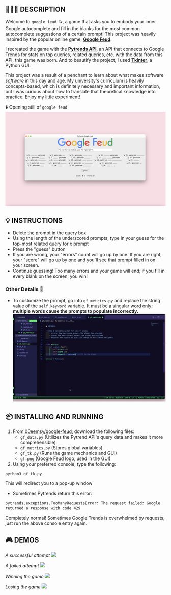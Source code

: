 ## 👩🏻‍💻 DESCRIPTION
Welcome to `google feud 🔍`, a game that asks you to embody your inner Google autocomplete and fill in the blanks for the most common autocomplete suggestions of a certain prompt! This project was heavily inspired by the popular online game, [**Google Feud**](https://googlefeud.com/).

I recreated the game with the [**Pytrends API**](https://pypi.org/project/pytrends/), an API that connects to Google Trends for stats on top queries, related queries, etc. with the data from this API, this game was born. And to beautify the project, I used [**Tkinter**](https://docs.python.org/3/library/tkinter.html), a Python GUI.

This project was a result of a penchant to learn about what makes software _software_ in this day and age. My university's curriculum is heavily concepts-based, which is definitely necessary and important information, but I was curious about how to translate that theoretical knowledge into practice. Enjoy my little experiment!

⬇️ Opening still of `google feud`
![](./visuals/opening-still.png)
<br>

## 💡 INSTRUCTIONS 
* Delete the prompt in the query box
* Using the length of the underscored prompts, type in your guess for the top-most related query for _x_ prompt
* Press the "guess" button
* If you are wrong, your "errors" count will go up by one. If you are right, your "score" will go up by one and you'll see that prompt filled in on your screen. 
* Continue guessing! Too many errors and your game will end; if you fill in every blank on the screen, you win!

### Other Details 🌟
* To customize the prompt, go into `gf_metrics.py` and replace the string value of the `self.keyword` variable. It must be a singular word only; **multiple words cause the prompts to populate incorrectly.**
![](./visuals/keyword.gif)

##  📦 INSTALLING AND RUNNING 
1. From [00eemsy/google-feud](https://github.com/00eemsy/google-feud), download the following files:
    * `gf_data.py` (Utilizes the Pytrend API's query data and makes it more comprehensible)
    * `gf_metrics.py` (Stores global variables)
    * `gf_tk.py` (Runs the game mechanics and GUI)
    * `gf.png` (Google Feud logo, used in the GUI)
2. Using your preferred console, type the following:
```
python3 gf_tk.py
```
This will redirect you to a pop-up window 
<br>
* Sometimes Pytrends return this error:
```
pytrends.exceptions.TooManyRequestsError: The request failed: Google returned a response with code 429
```
 Completely normal! Sometimes Google Trends is overwhelmed by requests, just run the above console entry again.


## 🎮 DEMOS 
_A successful attempt_
![](./visuals/success.gif)

_A failed attempt_
![](./visuals/fail.gif)

_Winning the game_
![](./visuals/win.gif)

_Losing the game_
![](./visuals/loss.gif)
